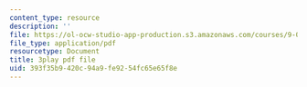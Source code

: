 ```yaml
---
content_type: resource
description: ''
file: https://ol-ocw-studio-app-production.s3.amazonaws.com/courses/9-04-sensory-systems-fall-2013/393f35b9420c94a9fe9254fc65e65f8e_ly5LmLte50.pdf
file_type: application/pdf
resourcetype: Document
title: 3play pdf file
uid: 393f35b9-420c-94a9-fe92-54fc65e65f8e
---
```

